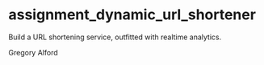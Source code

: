 # assignment_dynamic_url_shortener
Build a URL shortening service, outfitted with realtime analytics.

Gregory Alford
